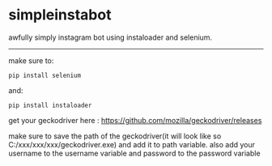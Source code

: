 # simpleinstabot
awfully simply instagram bot using instaloader and selenium.

--------------------------------

make sure to:

```
pip install selenium
```

and:

```
pip install instaloader
```

get your geckodriver here :
https://github.com/mozilla/geckodriver/releases

make sure to save the path of the geckodriver(it will look like so C:/xxx/xxx/xxx/geckodriver.exe) and add it to path variable.
also add your username to the username variable and password to the password variable
